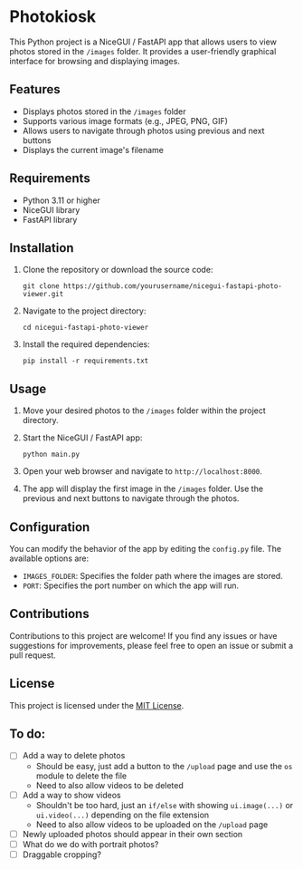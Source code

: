 # Photokiosk

This Python project is a NiceGUI / FastAPI app that allows users to view photos stored in the `/images` folder. It provides a user-friendly graphical interface for browsing and displaying images.

## Features

- Displays photos stored in the `/images` folder
- Supports various image formats (e.g., JPEG, PNG, GIF)
- Allows users to navigate through photos using previous and next buttons
- Displays the current image's filename

## Requirements

- Python 3.11 or higher
- NiceGUI library
- FastAPI library

## Installation

1. Clone the repository or download the source code:
   ```
   git clone https://github.com/yourusername/nicegui-fastapi-photo-viewer.git
   ```

2. Navigate to the project directory:
   ```
   cd nicegui-fastapi-photo-viewer
   ```

3. Install the required dependencies:
   ```
   pip install -r requirements.txt
   ```

## Usage

1. Move your desired photos to the `/images` folder within the project directory.

2. Start the NiceGUI / FastAPI app:
   ```
   python main.py
   ```

3. Open your web browser and navigate to `http://localhost:8000`.

4. The app will display the first image in the `/images` folder. Use the previous and next buttons to navigate through the photos.

## Configuration

You can modify the behavior of the app by editing the `config.py` file. The available options are:

- `IMAGES_FOLDER`: Specifies the folder path where the images are stored.
- `PORT`: Specifies the port number on which the app will run.

## Contributions

Contributions to this project are welcome! If you find any issues or have suggestions for improvements, please feel free to open an issue or submit a pull request.

## License

This project is licensed under the [MIT License](LICENSE).

## To do:

- [ ] Add a way to delete photos
  - Should be easy, just add a button to the `/upload` page and use the `os` module to delete the file
  - Need to also allow videos to be deleted 
- [ ] Add a way to show videos
  - Shouldn't be too hard, just an `if/else` with showing `ui.image(...)` or `ui.video(...)` depending on the file extension
  - Need to also allow videos to be uploaded on the `/upload` page
- [ ] Newly uploaded photos should appear in their own section
- [ ] What do we do with portrait photos?
- [ ] Draggable cropping?